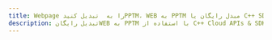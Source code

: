 ---title: Webpage را به  تبدیل کنیدPPTM، WEB به PPTM مبدل رایگان یا C++ SDKdescription: تبدیل رایگانWEB به PPTM با استفاده از C++ Cloud APIs & SDK همچنین اسناد PDF را در Cloud ایجاد، ویرایش و رندر کنید.---